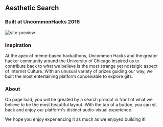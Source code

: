 ## Aesthetic Search 

### Built at UncommonHacks 2016

![site-preview](https://raw.githubusercontent.com/theshteves/aesthetic-search/master/static/media/site-preview)

### Inspiration

At the apex of meme-based hackathons, Uncommon Hacks and the greater hacker community around the University of Chicago inspired us to contribute back to what we believe is the most strange yet nostalgic aspect of Internet Culture.  With an unusual variety of prizes guiding our way, we built the most entertaining platform conceivable to explore gifs.

### About

On page load, you will be greated by a search prompt in front of what we believe to be the most beautiful layout.  With the tap of a button, you can sit back and enjoy our platform's distinct audio-visual experience.  

We hope you enjoy experiencing it as much as we enjoyed building it!

